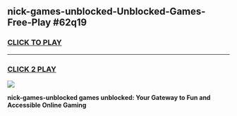 
## nick-games-unblocked-Unblocked-Games-Free-Play #62q19
<h3>
<a href="https://us.freeplayer.one?title=nick-games-unblocked&ref=9M">CLICK TO PLAY</a></h3>
<hr>

<h3>
<a href="https://us.freeplayer.one?title=nick-games-unblocked&ref=9M">CLICK 2 PLAY</a>
  
</h3>

<a href="https://us.freeplayer.one?title=nick-games-unblocked&ref=9M"><img src="https://clearcache.store/games.png"></a>


**nick-games-unblocked games unblocked: Your Gateway to Fun and Accessible Online Gaming**
